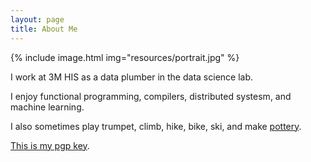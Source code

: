 ```yaml
---
layout: page
title: About Me
---
```


{% include image.html img="resources/portrait.jpg" %}

I work at 3M HIS as a data plumber in the data science lab.

I enjoy functional programming, compilers, distributed systesm, and machine learning.

I also sometimes play trumpet, climb, hike, bike, ski, and make [pottery](pottery).

[This is my pgp key](tobinyehle@gmail.com.gpg).
